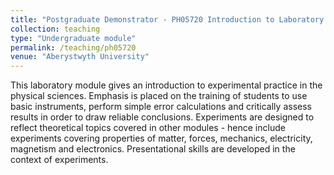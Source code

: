 ```yaml
---
title: "Postgraduate Demonstrator - PH05720 Introduction to Laboratory Physics"
collection: teaching
type: "Undergraduate module"
permalink: /teaching/ph05720
venue: "Aberystwyth University"
---
```


This laboratory module gives an introduction to experimental practice in the physical sciences. Emphasis is placed on the training of students to use basic instruments, perform simple error calculations and critically assess results in order to draw reliable conclusions. Experiments are designed to reflect theoretical topics covered in other modules - hence include experiments covering properties of matter, forces, mechanics, electricity, magnetism and electronics. Presentational skills are developed in the context of experiments.